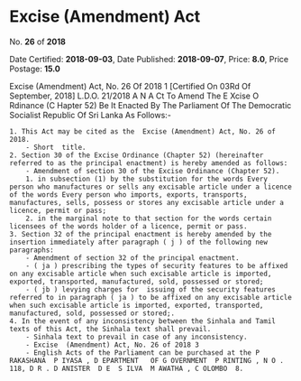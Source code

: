 # Excise (Amendment) Act

No. **26** of **2018**

Date Certified: **2018-09-03**, Date Published: **2018-09-07**, Price: **8.0**, Price Postage: **15.0**

Excise  (Amendment) Act, No. 26 Of 2018 1
[Certified On 03Rd Of September, 2018]
L.D.O. 21/2018
A N  A Ct   To   Amend   The  E Xcise  O Rdinance  (C Hapter  52)
Be   It Enacted By The Parliament Of The Democratic Socialist Republic Of Sri Lanka As Follows:-

    1. This Act may be cited as the  Excise (Amendment) Act, No. 26 of 2018.
        - Short  title.
    2. Section 30 of the Excise Ordinance (Chapter 52) (hereinafter referred to as the principal enactment) is hereby amended as follows:
        - Amendment of section 30 of the Excise Ordinance (Chapter 52).
        1. in subsection (1) by the substitution for the words Every person who manufactures or sells any excisable article under a licence of the words Every person who imports, exports, transports, manufactures, sells, possess or stores any excisable article under a licence, permit or pass;
        2. in the marginal note to that section for the words certain licensees of the words holder of a licence, permit or pass.
    3. Section 32 of the principal enactment is hereby amended by the insertion immediately after paragraph ( j ) of the following new paragraphs:
        - Amendment of section 32 of the principal enactment.
        - ( ja ) prescribing the types of security features to be affixed on any excisable article when such excisable article is imported, exported, transported, manufactured, sold, possessed or stored;
        - ( jb ) levying charges for  issuing of the security features referred to in paragraph ( ja ) to be affixed on any excisable article when such excisable article is imported, exported, transported, manufactured, sold, possessed or stored;.
    4. In the event of any inconsistency between the Sinhala and Tamil texts of this Act, the Sinhala text shall prevail.
        - Sinhala text to prevail in case of any inconsistency.
        - Excise  (Amendment) Act, No. 26 of 2018 3
        - English Acts of the Parliament can be purchased at the P RAKASHANA  P IYASA , D EPARTMENT   OF G OVERNMENT  P RINTING , N O . 118, D R . D ANISTER  D E  S ILVA  M AWATHA , C OLOMBO  8.
